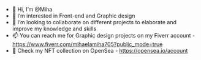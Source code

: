 - 👋 Hi, I’m @Miha
- 👀 I’m interested in Front-end and Graphic design
- 💞️ I’m looking to collaborate on different projects to elaborate and improve my knowledge and skills
- 📫 You can reach me for Graphic design projects on my Fiverr account - https://www.fiverr.com/mihaelamiha705?public_mode=true
- 🎨 Check my NFT collection on OpenSea - https://opensea.io/account

<!---
Miha37/Miha37 is a ✨ special ✨ repository because its `README.md` (this file) appears on your GitHub profile.
You can click the Preview link to take a look at your changes.
--->
